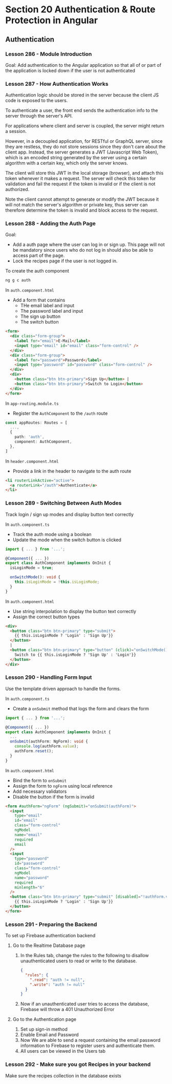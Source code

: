# Section 20 Authentication & Route Protection in Angular

## Authentication

### Lesson 286 - Module Introduction

Goal: Add authentication to the Angular application so that all of or part of the application is locked down if the user is not authenticated

### Lesson 287 - How Authentication Works

Authentication logic should be stored in the server because the client JS code is exposed to the users.

To authenticate a user, the front end sends the authentication info to the server through the server's API.

For applications where client and server is coupled, the server might return a session.

However, in a decoupled application, for RESTful or GraphQL server, since they are restless, they do not store sessions since they don't care about the client app. Instead, the server generates a JWT (Javascript Web Token), which is an encoded string generated by the server using a certain algorithm with a certain key, which only the server knows.

The client will store this JWT in the local storage (browser), and attach this token whenever it makes a request. The server will check this token for validation and fail the request if the token is invalid or if the client is not authorized.

Note the client cannot attempt to generate or modify the JWT because it will not match the server's algorithm or private key, thus server can therefore determine the token is invalid and block access to the request.

### Lesson 288 - Adding the Auth Page

Goal:

- Add a auth page where the user can log in or sign up. This page will not be mandatory since users who do not log in should also be able to access part of the page.
- Lock the recipes page if the user is not logged in.

To create the auth component

```sh
ng g c auth
```

In `auth.component.html`

- Add a form that contains
  - THe email label and input
  - The password label and input
  - The sign up button
  - The switch button

```html
<form>
  <div class="form-group">
    <label for="email">E-Mail</label>
    <input type="email" id="email" class="form-control" />
  </div>
  <div class="form-group">
    <label for="password">Password</label>
    <input type="password" id="password" class="form-control" />
  </div>
  <div>
    <button class="btn btn-primary">Sign Up</button> |
    <button class="btn btn-primary">Switch to Login</button>
  </div>
</form>
```

In `app-routing.module.ts`

- Register the `AuthComponent` to the `/auth` route

```ts
const appRoutes: Routes = [
  ...,
  {
    path: 'auth',
    component: AuthComponent,
  },
]
```

In `header.component.html`

- Provide a link in the header to navigate to the auth route

```html
<li routerLinkActive="active">
  <a routerLink="/auth">Authenticate</a>
</li>
```

### Lesson 289 - Switching Between Auth Modes

Track login / sign up modes and display button text correctly

In `auth.component.ts`

- Track the auth mode using a boolean
- Update the mode when the switch button is clicked

```ts
import { ... } from '...';

@Component({ ... })
export class AuthComponent implements OnInit {
  isLoginMode = true;

  onSwitchMode(): void {
    this.isLoginMode = !this.isLoginMode;
  }
}
```

In `auth.component.html`

- Use string interpolation to display the button text correctly
- Assign the correct button types

```html
<div>
  <button class="btn btn-primary" type="submit">
    {{ this.isLoginMode ? 'Login' : 'Sign Up'}}
  </button>
  |
  <button class="btn btn-primary" type="button" (click)="onSwitchMode()">
    Switch to {{ this.isLoginMode ? 'Sign Up' : 'Login'}}
  </button>
</div>
```

### Lesson 290 - Handling Form Input

Use the template driven approach to handle the forms.

In `auth.component.ts`

- Create a `onSubmit` method that logs the form and clears the form

```ts
import { ... } from '...';

@Component({ ... })
export class AuthComponent implements OnInit {
  ...
  onSubmit(authForm: NgForm): void {
    console.log(authForm.value);
    authForm.reset();
  }
}
```

In `auth.component.html`

- Bind the form to `onSubmit`
- Assign the form to `ngForm` using local reference
- Add necessary validators
- Disable the button if the form is invalid

```html
<form #authForm="ngForm" (ngSubmit)="onSubmit(authForm)">
  <input
    type="email"
    id="email"
    class="form-control"
    ngModel
    name="email"
    required
    email
  />
  <input
    type="password"
    id="password"
    class="form-control"
    ngModel
    name="password"
    required
    minlength="6"
  />
  <button class="btn btn-primary" type="submit" [disabled]="!authForm.valid">
    {{ this.isLoginMode ? 'Login' : 'Sign Up'}}
  </button>
</form>
```

### Lesson 291 - Preparing the Backend

To set up Firebase authentication backend

1. Go to the Realtime Database page

   1. In the Rules tab, change the rules to the following to disallow unauthenticated users to read or write to the database.

      ```json
      {
        "rules": {
          ".read": "auth != null",
          ".write": "auth != null"
        }
      }
      ```

   2. Now if an unauthenticated user tries to access the database, Firebase will throw a 401 Unauthorized Error

2. Go to the Authentication page

   1. Set up sign-in method
   2. Enable Email and Password
   3. Now We are able to send a request containing the email password information to Firebase to register users and authenticate them.
   4. All users can be viewed in the Users tab

### Lesson 292 - Make sure you got Recipes in your backend

Make sure the recipes collection in the database exists
